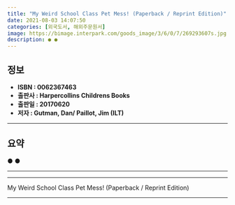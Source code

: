 ```yaml
---
title: "My Weird School Class Pet Mess! (Paperback / Reprint Edition)"
date: 2021-08-03 14:07:50
categories: [외국도서, 해외주문원서]
image: https://bimage.interpark.com/goods_image/3/6/0/7/269293607s.jpg
description: ● ●
---
```


## **정보**

- **ISBN : 0062367463**
- **출판사 : Harpercollins Childrens Books**
- **출판일 : 20170620**
- **저자 : Gutman, Dan/ Paillot, Jim (ILT)**

------



## **요약**

●  ●  

------



------


My Weird School Class Pet Mess! (Paperback / Reprint Edition) 

------


